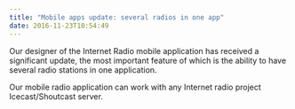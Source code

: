 ```yaml
---
title: "Mobile apps update: several radios in one app"
date: 2016-11-23T10:54:49
---
```


Our designer of the Internet Radio mobile application has received a significant update, the most important feature of which is the ability to have several radio stations in one application.

Our mobile radio application can work with any Internet radio project Icecast/Shoutcast server.